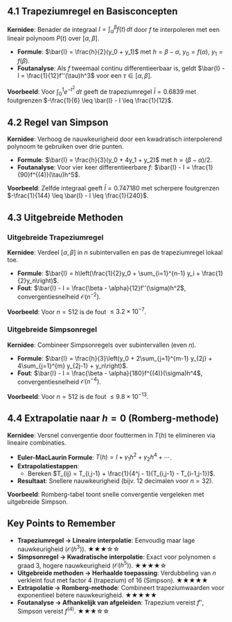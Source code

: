 ## 4.1 Trapeziumregel en Basisconcepten
**Kernidee**: Benader de integraal $I = \int_{\alpha}^{\beta} f(t)\,dt$ door $f$ te interpoleren met een lineair polynoom $P(t)$ over $[\alpha, \beta]$.  
- **Formule**: $\bar{I} = \frac{h}{2}(y_0 + y_1)$ met $h = \beta - \alpha$, $y_0 = f(\alpha)$, $y_1 = f(\beta)$.  
- **Foutanalyse**: Als $f$ tweemaal continu differentieerbaar is, geldt $\bar{I} - I = \frac{1}{12}f''(\tau)h^3$ voor een $\tau \in [\alpha, \beta]$.  

**Voorbeeld**: Voor $\int_0^1 e^{-t^2}\,dt$ geeft de trapeziumregel $\bar{I} = 0.6839$ met foutgrenzen $-\frac{1}{6} \leq \bar{I} - I \leq \frac{1}{12}$.  

## 4.2 Regel van Simpson
**Kernidee**: Verhoog de nauwkeurigheid door een kwadratisch interpolerend polynoom te gebruiken over drie punten.  
- **Formule**: $\bar{I} = \frac{h}{3}(y_0 + 4y_1 + y_2)$ met $h = (\beta - \alpha)/2$.  
- **Foutanalyse**: Voor vier keer differentieerbare $f$: $\bar{I} - I = \frac{1}{90}f^{(4)}(\tau)h^5$.  

**Voorbeeld**: Zelfde integraal geeft $\bar{I} = 0.747180$ met scherpere foutgrenzen $-\frac{1}{144} \leq \bar{I} - I \leq \frac{1}{240}$.  

## 4.3 Uitgebreide Methoden
### Uitgebreide Trapeziumregel
**Kernidee**: Verdeel $[\alpha, \beta]$ in $n$ subintervallen en pas de trapeziumregel lokaal toe.  
- **Formule**: $\bar{I} = h\left(\frac{1}{2}y_0 + \sum_{i=1}^{n-1} y_i + \frac{1}{2}y_n\right)$.  
- **Fout**: $\bar{I} - I = \frac{\beta - \alpha}{12}f''(\sigma)h^2$, convergentiesnelheid $\mathcal{O}(n^{-2})$.  

**Voorbeeld**: Voor $n=512$ is de fout $\leq 3.2 \times 10^{-7}$.  

### Uitgebreide Simpsonregel
**Kernidee**: Combineer Simpsonregels over subintervallen (even $n$).  
- **Formule**: $\bar{I} = \frac{h}{3}\left(y_0 + 2\sum_{j=1}^{m-1} y_{2j} + 4\sum_{j=1}^{m} y_{2j-1} + y_n\right)$.  
- **Fout**: $\bar{I} - I = \frac{\beta - \alpha}{180}f^{(4)}(\sigma)h^4$, convergentiesnelheid $\mathcal{O}(n^{-4})$.  

**Voorbeeld**: Voor $n=512$ is de fout $\leq 9.8 \times 10^{-13}$.  

## 4.4 Extrapolatie naar $h=0$ (Romberg-methode)
**Kernidee**: Versnel convergentie door fouttermen in $T(h)$ te elimineren via lineaire combinaties.  
- **Euler-MacLaurin Formule**: $T(h) = I + \gamma_1 h^2 + \gamma_2 h^4 + \cdots$.  
- **Extrapolatiestappen**:  
  - Bereken $T_{ij} = T_{i,j-1} + \frac{1}{4^j - 1}(T_{i,j-1} - T_{i-1,j-1})$.  
- **Resultaat**: Snellere nauwkeurigheid (bijv. 12 decimalen voor $n=32$).  

**Voorbeeld**: Romberg-tabel toont snelle convergentie vergeleken met uitgebreide Simpson.  

## Key Points to Remember
- **Trapeziumregel → Lineaire interpolatie**: Eenvoudig maar lage nauwkeurigheid ($\mathcal{O}(h^3)$). ★★★☆☆  
- **Simpsonregel → Kwadratische interpolatie**: Exact voor polynomen ≤ graad 3, hogere nauwkeurigheid ($\mathcal{O}(h^5)$). ★★★★☆  
- **Uitgebreide methoden → Herhaalde toepassing**: Verdubbeling van $n$ verkleint fout met factor 4 (trapezium) of 16 (Simpson). ★★★★★  
- **Extrapolatie → Romberg-methode**: Combineert trapeziumwaarden voor exponentieel betere nauwkeurigheid. ★★★★★  
- **Foutanalyse → Afhankelijk van afgeleiden**: Trapezium vereist $f''$, Simpson vereist $f^{(4)}$. ★★★☆☆  